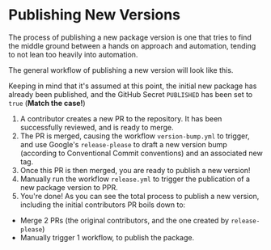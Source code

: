 # Publishing New Versions

The process of publishing a new package version is one that tries to find the middle ground between a hands on approach and automation, tending to not lean too heavily into automation.

The general workflow of publishing a new version will look like this.

Keeping in mind that it's assumed at this point, the initial new package has already been published, and the GitHub Secret `PUBLISHED` has been set to `true` (**Match the case!**)

1. A contributor creates a new PR to the repository. It has been successfully reviewed, and is ready to merge.
2. The PR is merged, causing the workflow `version-bump.yml` to trigger, and use Google's `release-please` to draft a new version bump (according to Conventional Commit conventions) and an associated new tag.
3. Once this PR is then merged, you are ready to publish a new version!
4. Manually run the workflow `release.yml` to trigger the publication of a new package version to PPR.
5. You're done! As you can see the total process to publish a new version, including the initial contributors PR boils down to:

* Merge 2 PRs (the original contributors, and the one created by `release-please`)
* Manually trigger 1 workflow, to publish the package.
